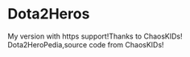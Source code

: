 # Dota2Heros
My version with https support!Thanks to ChaosKIDs!
Dota2HeroPedia,source code from ChaosKIDs!
